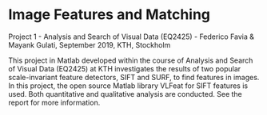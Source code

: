 # Image Features and Matching

Project 1 - Analysis and Search of Visual Data (EQ2425) - Federico Favia & Mayank Gulati, September 2019, KTH, Stockholm

This project in Matlab developed within the course of Analysis and Search of Visual Data (EQ2425) at KTH investigates the results of two popular
scale-invariant feature detectors, SIFT and SURF, to find features in images. In this project, the open source Matlab library VLFeat for SIFT features is used. 
Both quantitative and qualitative analysis are conducted. See the report for more information.
